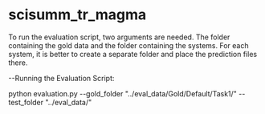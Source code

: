 # scisumm_tr_magma

To run the evaluation script, two arguments are needed. The folder containing the gold data and the folder containing the systems. For each system, it is better to create a separate folder and place the prediction files there. 
  
  --Running the Evaluation Script:
  
  python evaluation.py --gold_folder "../eval_data/Gold/Default/Task1/" --test_folder "../eval_data/"
